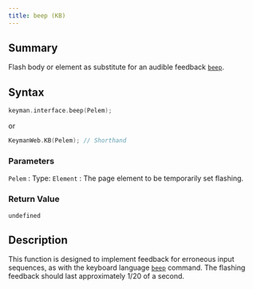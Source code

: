 ```yaml
---
title: beep (KB)
---
```


## Summary

Flash body or element as substitute for an audible feedback [`beep`](/developer/language/reference/beep).

## Syntax

```c
keyman.interface.beep(Pelem);
```

or

```c
KeymanWeb.KB(Pelem); // Shorthand
```

### Parameters

`Pelem`
:   Type: `Element`
:   The page element to be temporarily set flashing.

### Return Value

`undefined`

## Description

This function is designed to implement feedback for erroneous input sequences, as with the keyboard language [`beep`](/developer/language/reference/beep) command. The flashing feedback should last approximately 1/20 of a second.
